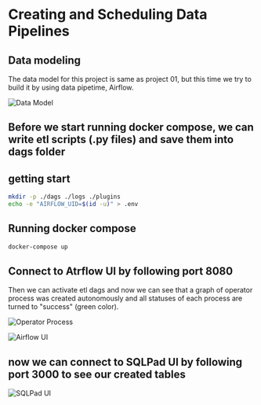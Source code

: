 # Creating and Scheduling Data Pipelines

## Data modeling
The data model for this project is same as project 01, but this time we try to build it by using data pipetime, Airflow.

![Data Model](Data_Modeling_i.jpg)

## Before we start running docker compose, we can write etl scripts (.py files) and save them into dags folder


## getting start

```sh
mkdir -p ./dags ./logs ./plugins
echo -e "AIRFLOW_UID=$(id -u)" > .env
```

## Running docker compose

```sh
docker-compose up
```

## Connect to Atrflow UI by following port 8080
Then we can activate etl dags and now we can see that a graph of operator process was created autonomously 
and all statuses of each process are turned to "success" (green color).

![Operator Process](ETL_Graph.jpg)

![Airflow UI](airflow_UI.jpg)


## now we can connect to SQLPad UI by following port 3000 to see our created tables

![SQLPad UI](SQLPad_UI.jpg)

